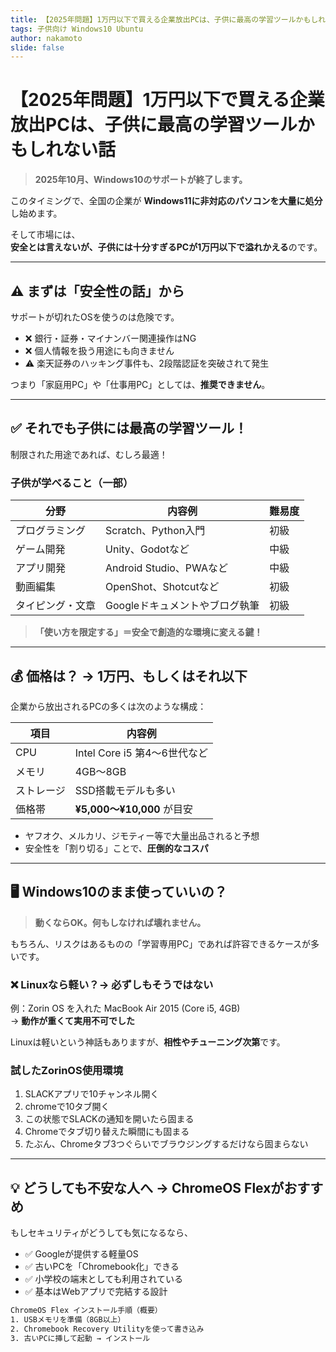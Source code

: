 ```yaml
---
title: 【2025年問題】1万円以下で買える企業放出PCは、子供に最高の学習ツールかもしれない話
tags: 子供向け Windows10 Ubuntu
author: nakamoto
slide: false
---
```

# 【2025年問題】1万円以下で買える企業放出PCは、子供に最高の学習ツールかもしれない話

> **2025年10月、Windows10のサポートが終了します。**

このタイミングで、全国の企業が **Windows11に非対応のパソコンを大量に処分**し始めます。

そして市場には、  
**安全とは言えないが、子供には十分すぎるPCが1万円以下で溢れかえる**のです。

---

## ⚠️ まずは「安全性の話」から

サポートが切れたOSを使うのは危険です。

- ❌ 銀行・証券・マイナンバー関連操作はNG
- ❌ 個人情報を扱う用途にも向きません
- ⚠️ 楽天証券のハッキング事件も、2段階認証を突破されて発生

つまり「家庭用PC」や「仕事用PC」としては、**推奨できません**。

---

## ✅ それでも子供には最高の学習ツール！

制限された用途であれば、むしろ最適！

### 子供が学べること（一部）

| 分野               | 内容例                             | 難易度 |
|--------------------|------------------------------------|--------|
| プログラミング     | Scratch、Python入門                | 初級   |
| ゲーム開発         | Unity、Godotなど                   | 中級   |
| アプリ開発         | Android Studio、PWAなど           | 中級   |
| 動画編集           | OpenShot、Shotcutなど             | 初級   |
| タイピング・文章   | Googleドキュメントやブログ執筆    | 初級   |

> **「使い方を限定する」＝安全で創造的な環境に変える鍵！**

---

## 💰 価格は？ → 1万円、もしくはそれ以下

企業から放出されるPCの多くは次のような構成：

| 項目            | 内容例                              |
|------------------|-------------------------------------|
| CPU              | Intel Core i5 第4〜6世代など         |
| メモリ           | 4GB〜8GB                            |
| ストレージ        | SSD搭載モデルも多い                 |
| 価格帯           | **¥5,000〜¥10,000** が目安           |

- ヤフオク、メルカリ、ジモティー等で大量出品されると予想
- 安全性を「割り切る」ことで、**圧倒的なコスパ**

---

## 🖥 Windows10のまま使っていいの？

> **動くならOK。何もしなければ壊れません。**

もちろん、リスクはあるものの「学習専用PC」であれば許容できるケースが多いです。

### ❌ Linuxなら軽い？→ 必ずしもそうではない

例：Zorin OS を入れた MacBook Air 2015 (Core i5, 4GB)  
→ **動作が重くて実用不可でした**

Linuxは軽いという神話もありますが、**相性やチューニング次第**です。

### 試したZorinOS使用環境
1. SLACKアプリで10チャンネル開く
2. chromeで10タブ開く
2. この状態でSLACKの通知を開いたら固まる
2. Chromeでタブ切り替えた瞬間にも固まる
2. たぶん、Chromeタブ3つぐらいでブラウジングするだけなら固まらない


---

## 💡 どうしても不安な人へ → ChromeOS Flexがおすすめ

もしセキュリティがどうしても気になるなら、

- ✅ Googleが提供する軽量OS
- ✅ 古いPCを「Chromebook化」できる
- ✅ 小学校の端末としても利用されている
- ✅ 基本はWebアプリで完結する設計

```bash
ChromeOS Flex インストール手順（概要）
1. USBメモリを準備（8GB以上）
2. Chromebook Recovery Utilityを使って書き込み
3. 古いPCに挿して起動 → インストール
